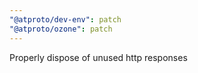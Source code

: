 ```yaml
---
"@atproto/dev-env": patch
"@atproto/ozone": patch
---
```


Properly dispose of unused http responses
